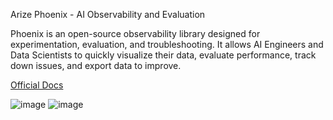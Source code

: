 Arize Phoenix - AI Observability and Evaluation

Phoenix is an open-source observability library designed for experimentation, evaluation, and troubleshooting. It allows AI Engineers and Data Scientists to quickly visualize their data, evaluate performance, track down issues, and export data to improve.

[Official Docs](https://docs.arize.com/phoenix)

![image](https://github.com/jayita13/GenerativeAI/assets/64038928/67add0bd-fd56-478b-a982-2eb48861c7e5)
![image](https://github.com/jayita13/GenerativeAI/assets/64038928/db2c8631-5b2f-4b3e-8c15-503aa4280f92)
